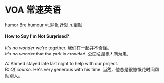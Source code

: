 # VOA 常速英语

humor Bre humour  vt.迎合,迁就 n.幽默  


#### How to Say I'm Not Surprised?

*It's no wonder* we're together. 我们在一起并不奇怪。  
*It's no wonder* that the park is crowded. 公园总是很人满为患。

A: Ahmed stayed late last night to help with our project.  
B: *Of course*. He's very generous with his time. 当然，他总是很慷慨花时间帮助别人。
